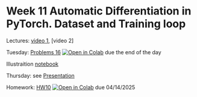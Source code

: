 # Week 11 Automatic Differentiation in PyTorch. Dataset and Training loop

Lectures: [video 1](https://youtu.be/J3Ksv9EnLoY), [video 2]

Tuesday: [Problems 16](./problems_16.ipynb) [![Open in Colab](https://colab.research.google.com/assets/colab-badge.svg)](https://colab.research.google.com/github/anton-selitskiy/RIT_ML/blob/main/2025_spring/Week11_MLP/problems_16.ipynb) due the end of the day

Illustraition [notebook](./ML21.ipynb)

Thursday: see [Presentation](./ML22.pdf)

Homework: [HW10](./HW10.ipynb) [![Open in Colab](https://colab.research.google.com/assets/colab-badge.svg)](https://colab.research.google.com/github/anton-selitskiy/RIT_ML/blob/main/2025_spring/Week11_MLP/HW10.ipynb) due 04/14/2025



